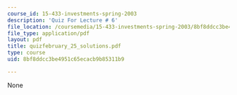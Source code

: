 ```yaml
---
course_id: 15-433-investments-spring-2003
description: 'Quiz For Lecture # 6'
file_location: /coursemedia/15-433-investments-spring-2003/8bf8ddcc3be4951c65ecacb9b85311b9_quizfebruary_25_solutions.pdf
file_type: application/pdf
layout: pdf
title: quizfebruary_25_solutions.pdf
type: course
uid: 8bf8ddcc3be4951c65ecacb9b85311b9

---
```

None